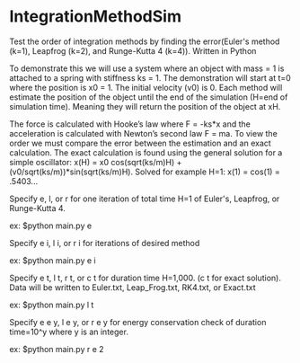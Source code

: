 # IntegrationMethodSim
Test the order of integration methods by finding the error(Euler's method (k=1), Leapfrog (k=2), and Runge-Kutta 4 (k=4)). Written in Python


To demonstrate this we will use a system where an object with mass = 1 is attached to a spring with stiffness ks = 1. The demonstration will start at t=0 where the position is x0 = 1. The initial velocity (v0) is 0. Each method will estimate the position of the object until the end of the simulation (H=end of simulation time). Meaning they will return the position of the object at xH. 

The force is calculated with Hooke’s law where F = -ks*x and the acceleration is calculated with Newton’s second law F = ma. To view the order we must compare the error between the estimation and an exact calculation. The exact calculation is found using the general solution for a simple oscillator: x(H) = x0 cos(sqrt(ks/m)H) + (v0/sqrt(ks/m))*sin(sqrt(ks/m)H). 
Solved for example H=1:
x(1) = cos(1) = .5403...

Specify e, l, or r for one iteration of total time H=1 of Euler's, Leapfrog, or Runge-Kutta 4.

ex: $python main.py e


Specify e i, l i, or r i for iterations of desired method

ex: $python main.py e i


Specify e t, l t, r t, or c t for duration time H=1,000. (c t for exact solution). Data will be written to Euler.txt, Leap_Frog.txt, RK4.txt, or Exact.txt

ex: $python main.py l t


Specify e e y, l e y, or r e y for energy conservation check of duration time=10^y where y is an integer.

ex: $python main.py r e 2
